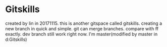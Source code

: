 # Gitskills
created by lin in 20171115.
this is another gitspace called gitskills.
creating a new branch in quick and simple.
git can merge branches.
compare with ff exactly.
dev branch still work right now.
I'm master(modified by master in d:Gitskills)
